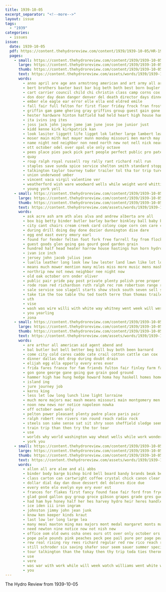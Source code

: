 ```yaml
---
title: 1939-10-05
excerpt_separator: "<!--more-->"
layout: issue
tags:
  - "1939"
categories:
  - issues
issue:
  date: 1939-10-05
  pdf: https://content.thehydroreview.com/content/1939/1939-10-05/HR-1939-10-05.pdf
  pages:
    - small: https://content.thehydroreview.com/content/1939/1939-10-05/small/HR-1939-10-05-01.jpg
      large: https://content.thehydroreview.com/content/1939/1939-10-05/large/HR-1939-10-05-01.jpg
      thumb: https://content.thehydroreview.com/content/1939/1939-10-05/thumbnails/HR-1939-10-05-01.jpg
      text: https://content.thehydroreview.com/assets/words/1939/1939-10-05/HR-1939-10-05-01.txt
      words:
        - anno april are age ann armstrong american and art army all arrow alexander
        - bert brothers baxter bast bar big beth both best born bugler billy broad blakley burst bright boy brown but bec boys bison balls baptist border bill bell blue been band berry blaze bethany bev broadway bud bily
        - cart carrier council child chi christin class camp corns cox corn carrer canyon college campbell clas court call cotton card cale cause craig carnegie carman county car con clear certain clea coe close closs claude church center champlin coupe change can christian city
        - don door day dean danger denver del death director days dinner daughter during dian
        - ember ele eagle ear error elle ella end eldred emile
        - fall fair full felton for first floor friday frock fran frost frank field floyd fire fin ford frame fey few farm from furnish fort frances flansburg favor
        - griffin gam game ghering gray griffins group guest gain gone gourd gion given geary groom grand george glen
        - hester hardware hinton hatfield had held heart high house hands hogan hollywood hole handle heger home herman hamp hot hell heavens harold hampshire hydro hen hose has herald hafer horn her hus hater hughes hor honor henke husband
        - ita ivins ing ites
        - joss jack john jayne jame jam june jose joe junior just
        - kidd kenne kirk kirkpatrick kan
        - look lasiter liggett life ligget lok lather large lambert leat lassiter lay lawton last lot lowell leland list lee light lia leonard lois
        - moser main mith mut mayer munn monday missouri men march may money matter masters magnolia murr merit mees melba miss mis morning mile mastel mansell martha model marriage might martin made
        - name night ned neighbor non need north new not nell nick near
        - ott october odel over opal ole only octave
        - pees place pies pack pick part people perfect public pro pate pound power pas past president patra peterson pat porch player paul park
        - quay
        - roup ralph royal russell roy rally rant richard rall run
        - staples save sunda spice service shelton smith standard stoppel south school state scaggs sickles six sas small sit sill sedan special stange sons spies sin sale smoke schantz sey servais smi she strong sis son september scout slemp som student standing sales shows second station shipp schofer stores stamps show sink sunday score stolen see
        - talkington taylor tourney tudor trailer tol tha tor trip tures team thomas ted thi ton the than tom town tue troop thy thys them thome
        - union underwood umber
        - vincent vaca virgil valentine ver
        - weatherford wish ware woodward wells while weight word whittier went was winnings working will way want wright winning water work waldroup worlds wald won wedding well wily with wiley week welty west wil winner wind
        - young york yell
    - small: https://content.thehydroreview.com/content/1939/1939-10-05/small/HR-1939-10-05-02.jpg
      large: https://content.thehydroreview.com/content/1939/1939-10-05/large/HR-1939-10-05-02.jpg
      thumb: https://content.thehydroreview.com/content/1939/1939-10-05/thumbnails/HR-1939-10-05-02.jpg
      text: https://content.thehydroreview.com/assets/words/1939/1939-10-05/HR-1939-10-05-02.txt
      words:
        - ask acre ash arm ath ales alva and andrew alberta are all
        - box big betty binder butler barley barber binkley ball baby bois best beulah byrket basket bibb
        - city cant chairs cream creek card colony cope corn cen care cattle cash cooker clark
        - during drill doing day done dozier dunnington dise dare
        - egg end east every emory earl
        - found for fender felton foot fork free farrell fay from flock farms fast friday fresh fill fair frank farm
        - guest goods glen going gas gourd good garden grain
        - hundred half head heater harrow house hastings hun horn hydro home her hughes
        - ivan ice inch
        - jersey john jacob julius jean
        - luella leather long look lew low lester land lawn like lot lou
        - means much mower mention many miles miss more music mens mash money miller milk mill magnolia mun may martin mcalester
        - northrip new not news neighbor nee night now
        - old oak october orn onder oliver
        - public pair pride pay post private plenty polish pree proper pope provine per pitzer pat paul
        - rode roan red richardson ruth ralph rec rom robertson range roshell roy
        - sale service soo slagell starts show stock south seven sell seed shoe spray side scott saturday special swell sights sunday swan save station space simmons stockton short small springs seats school soles sewing setter
        - take tim the too table thu ted tooth terre than thomas trailer
        - uth
        - vise
        - wash was wire willi with white way whitney went week will west well wiese
        - you yearling
        - zona
    - small: https://content.thehydroreview.com/content/1939/1939-10-05/small/HR-1939-10-05-03.jpg
      large: https://content.thehydroreview.com/content/1939/1939-10-05/large/HR-1939-10-05-03.jpg
      thumb: https://content.thehydroreview.com/content/1939/1939-10-05/thumbnails/HR-1939-10-05-03.jpg
      text: https://content.thehydroreview.com/assets/words/1939/1939-10-05/HR-1939-10-05-03.txt
      words:
        - are arthur all american aid agent abend and
        - bal butler but bell better beg bill buy both been barnard
        - come city cold cares caddo cate crail cotton cattle can cox
        - dinner dallas dot drop during doubt drain
        - elijah egg ella epperly every eres ever
        - frida fares france for fam friends fulton fair finley farm fate from
        - gon gone george gane going gue grain good ground
        - hammer high hae hung hedge howard homa hoy haskell homes home
        - island ing
        - jure journey job
        - kerns king
        - less let low long lunch line light lorraine
        - much more majors mac mash means missouri main montgomery men
        - noon new news nor notice napoleon nowka
        - off october owen only
        - pelton power pleasant plenty padre place paris pair
        - ralph robert ren rivers ran round reach radio rock
        - steels son sake sense sat sit shry soon sheffield sledge seems sola spike ship stock service scott small sunday states sell short
        - train trip than then try the tor tear
        - use
        - worlds why world washington way wheat wells while work wonder will with weather
        - york you
    - small: https://content.thehydroreview.com/content/1939/1939-10-05/small/HR-1939-10-05-04.jpg
      large: https://content.thehydroreview.com/content/1939/1939-10-05/large/HR-1939-10-05-04.jpg
      thumb: https://content.thehydroreview.com/content/1939/1939-10-05/thumbnails/HR-1939-10-05-04.jpg
      text: https://content.thehydroreview.com/assets/words/1939/1939-10-05/HR-1939-10-05-04.txt
      words:
        - allon all are alee and ali abbs
        - binder body barge bishop bird bell board bandy brands beak best business been beets bank blue bail brand bars bors but both beans better brown
        - class carton can cartwright coffee crystal chick canon clear car corn carnes coma carmen champlin cate crail
        - dollar dial day dan dove dessert del dolores dice due
        - every ente elo evelyn eye ery ever est
        - frances for flakes first fancy found fase fair ford fron fryer felton front floor frost few
        - glad good gallon guy group groce gibson grapes grade gres guest gold grace
        - had ham hye honey half her hes harvey hydro heir heres handle has heart home humphrey harold
        - ice iden iii iron ingram
        - johnston jimmy john jean junk
        - know ken keeper kinds kraut
        - last low ler long large lea
        - many meal maxton ming mas majors mont medal margaret monts martin members mong mate more morning may
        - need newton nine notice now not nish new
        - office oom old owns osha ones ours ott over only october ors
        - pope pale pounds pink peaches peck pee pail pure per page pears priday price pound pap person phe payne piece pork porto penick
        - rew real rising roy rees richard regular red row rico reach russell ras rea
        - still schroder six saving shafer sour seem sauer summer special sweet slagell score sir store second saturday staple skaggs stafford steel supply serene station sale soap stand see sweep short sells shields salt sugar say seton service spies salmon
        - tour talkington than the tokay then thy trip toda ties theron tea try tee tall them tost town
        - use
        - vere
        - was war with work while will week watch williams went white wax water weight wood west waffle well
        - you
---
```


The Hydro Review from 1939-10-05

<!--more-->

